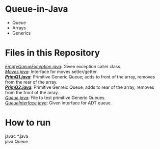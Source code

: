 # Queue-in-Java
- Queue<br>
- Arrays<br>
- Generics<br>

# Files in this Repository
*<ins>EmptyQueueException.java</ins>*: Given exception caller class.<br>
*<ins>Moves.java</ins>*: Interface for moves setter/getter.<br>
_**<ins>PrimQ1.java</ins>**_: Primitive Generic Queue; adds to front of the array, removes from the rear of the array.<br>
_**<ins>PrimQ2.java</ins>**_: Primitive Genreic Queue; adds to rear of the array, removes from the front of the array.<br>
*<ins>Queue.java</ins>*: File to test primitive Generic Queues.<br>
*<ins>QueueInterface.java</ins>*: Given interface for ADT queue.<br>

# How to run
javac *.java<br>
java Queue
